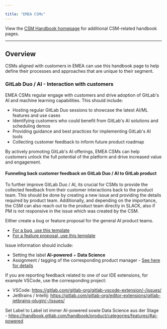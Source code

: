```yaml
---

title: "EMEA CSMs"
---
```







View the [CSM Handbook homepage](/handbook/customer-success/csm/) for additional CSM-related handbook pages.

---

## Overview

CSMs aligned with customers in EMEA can use this handbook page to help define their processes and approaches that are unique to their segment. 


### GitLab Duo / AI - Interaction with customers

EMEA CSMs regular engage with customers and drive adoption of GitLab's AI and machine learning capabilities. This should include:

- Hosting regular GitLab Duo sessions to showcase the latest AI/ML features and use cases
- Identifying customers who could benefit from GitLab's AI solutions and scheduling demos
- Providing guidance and best practices for implementing GitLab's AI tools
- Collecting customer feedback to inform future product roadmap

By actively promoting GitLab's AI offerings, EMEA CSMs can help customers unlock the full potential of the platform and drive increased value and engagement.

#### Funneling back customer feedback on GitLab Duo / AI to GitLab product

To further improve GitLab Duo / AI, its crucial for CSMs to provide the collected feedback from their customer interactions back to the product team. This should be done by creating a new issue and providing the details required by product team. Additionally, and depending on the importance, the CSM can also reach out to the product team directly in SLACK, also if PM is not responsive in the issue which was created by the CSM. 

Either create a bug or feature proposal for the general AI product teams.

- [For a bug, use this template](https://gitlab.com/gitlab-org/gitlab/-/issues/new?issuable_template=Bug)
- [For a feature proposal, use this template](https://gitlab.com/gitlab-org/gitlab/-/issues/new?issuable_template=Feature%20Proposal%20-%20lean)

Issue information should include:

- Setting the label **AI-powered** + **Data Science** 
- Assignment / tagging of the corresponding product manager - [See here for details](/handbook/product/categories/features/#ai-powered)

If you are reporting feedback related to one of our IDE extensions, for example VSCode, use the corresponding project:

- VSCode: https://gitlab.com/gitlab-org/gitlab-vscode-extension/-/issues/
- JetBrains / Intellij: https://gitlab.com/gitlab-org/editor-extensions/gitlab-jetbrains-plugin/-/issues/


Set Label to Label ist immer AI-powered sowie Data Science aus der Stage - https://handbook.gitlab.com/handbook/product/categories/features/#ai-powered




